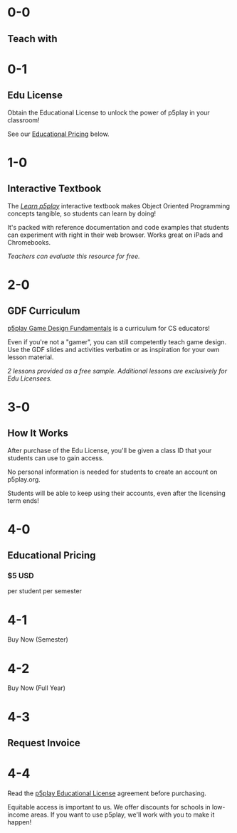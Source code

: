 # 0-0

## Teach with

# 0-1

## Edu License

Obtain the Educational License to unlock the power of p5play in your classroom!

See our [Educational Pricing](#educational-pricing) below.

# 1-0

## Interactive Textbook

The [_Learn p5play_](../learn) interactive textbook makes Object Oriented Programming concepts tangible, so students can learn by doing!

It's packed with reference documentation and code examples that students can experiment with right in their web browser. Works great on iPads and Chromebooks.

_Teachers can evaluate this resource for free._

# 2-0

## GDF Curriculum

[p5play Game Design Fundamentals](https://drive.google.com/drive/folders/1IhB6eEEABuGAe3eNEc0-SG0VujDZVDXA) is a curriculum for CS educators!

Even if you're not a "gamer", you can still competently teach game design. Use the GDF slides and activities verbatim or as inspiration for your own lesson material.

_2 lessons provided as a free sample. Additional lessons are exclusively for Edu Licensees._

# 3-0

## How It Works

After purchase of the Edu License, you'll be given a class ID that your students can use to gain access.

No personal information is needed for students to create an account on p5play.org.

Students will be able to keep using their accounts, even after the licensing term ends!

# 4-0

## Educational Pricing

### $5 USD

per student per semester

# 4-1

Buy Now (Semester)

# 4-2

Buy Now (Full Year)

# 4-3

## Request Invoice

# 4-4

Read the [p5play Educational License](https://github.com/quinton-ashley/p5play-web/blob/main/teach/EDU_LICENSE.md) agreement before purchasing.

Equitable access is important to us. We offer discounts for schools in low-income areas. If you want to use p5play, we'll work with you to make it happen!
